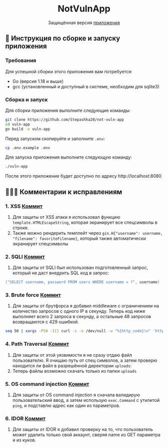 <h1 align="center">NotVulnApp</h1>
<p align="center" >Защищённая версия <a href="https://github.com/Stepashka20/vuln-app">приложения</a></p>

## 📃 Инструкция по сборке и запуску приложения

### Требования

Для успешной сборки этого приложения вам потребуется:

- Go (версия 1.18 и выше)
- gcc (установленный и доступный в системе, необходим для sqlite3)

### Сборка и запуск

Для сборки приложения выполните следующие команды:

```bash
git clone https://github.com/Stepashka20/not-vuln-app
cd vuln-app
go build -o vuln-app
```

Перед запуском скопируйте и заполните `.env`:
```bash
cp .env.example .env
```

Для запуска приложения выполните следующую команду:

```bash
./vuln-app
```

После этого приложение будет доступно по адресу http://localhost:8080

## 👨🏻‍💻 Комментарии к исправлениям

### 1. XSS [Коммит](https://github.com/Stepashka20/not-vuln-app/commit/c9ee1b384339aa1d273f08d16b60c87e1c6b2f38)
1. Для защиты от XSS атаки я использовал функцию `template.HTMLEscapeString`, которая экранирует все спецсимволы в строке. 
2. Также можно рендерить темплейт через `gin.H{"username": username, "filename": favoriteFilename}`, который также автоматически экранирует спецсимволы

### 2. SQLI [Коммит](https://github.com/Stepashka20/not-vuln-app/commit/41ad0d0c984da5366909a63c69160dcee3801cae)
1. Для защиты от SQLI был использован подготовленный запрос, который не даст внедрить SQL код в запрос:
```go
("SELECT username, password FROM users WHERE username = ?", username)
```

### 3. Brute force [Коммит](https://github.com/Stepashka20/not-vuln-app/commit/97d3cda5910ea1a6c34199b1493089a6efb54235)
1. Для защиты от брутфорса я добавил middleware c ограничением на количество запросов с одного IP в секунду. Теперь код ниже выполняет всего 2 запроса в секунду, а остальные 48 запросов возвращаются с 429 ошибкой.

```bash
seq 50 | xargs -P50 -I{} curl -s -o /dev/null -w "%{http_code}\n" 'http://localhost:8080/login' --data-raw 'username=admin&password={}'
```

### 4. Path Traversal [Коммит](https://github.com/Stepashka20/not-vuln-app/commit/f621df051af2a972ca81ed84c03ade6de3d0a1c5)
1. Для защиты от этой уязвимости я не сразу отдаю файл пользователю. Я очищаю путь от спец символов, а затем проверю находится ли файл в разрешённой директории `uploads`:
2. Теперь файлы возможно скачать только из папки `uploads`

### 5. OS command injection [Коммит](https://github.com/Stepashka20/not-vuln-app/commit/9776b63dba02df50ca280158a23ebbde87d32dea)
1. Для защиты от OS command injection я сначала валидирую пользовательский ввод, а затем использую `exec.Command` с утилитой `ping`, и подставлю адрес как один из параметров.

### 6. IDOR [Коммит](https://github.com/Stepashka20/not-vuln-app/commit/81b3a2febf616e0f682e03a5e2dd5c0ff654f11c)
1. Для защиты от IDOR я добавил проверку на то, что пользователь может удалить только свой аккаунт, сверяя name из GET параметра и из куков.